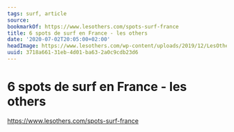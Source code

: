 ```yaml
---
tags: surf, article
source:
bookmarkOf: https://www.lesothers.com/spots-surf-france
title: 6 spots de surf en France - les others
date: '2020-07-02T20:05:00+02:00'
headImage: https://www.lesothers.com/wp-content/uploads/2019/12/LesOthers_Surf_Trip_Aventure_France_13.jpg
uuid: 3718a661-31eb-4d01-ba63-2a0c9cdb23d6
---
```


# 6 spots de surf en France - les others
https://www.lesothers.com/spots-surf-france
